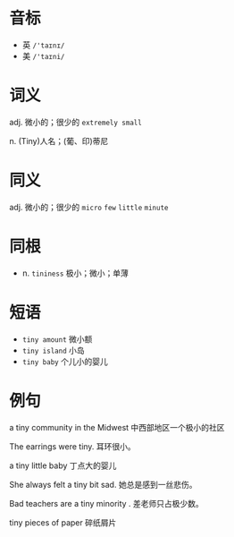 # 音标

- 英 `/'taɪnɪ/`
- 美 `/'taɪni/`

# 词义

adj. 微小的；很少的
`extremely small`

n. (Tiny)人名；(葡、印)蒂尼


# 同义

adj. 微小的；很少的
`micro` `few` `little` `minute`

# 同根

- n. `tininess` 极小；微小；单薄

# 短语

- `tiny amount` 微小额
- `tiny island` 小岛
- `tiny baby` 个儿小的婴儿

# 例句

a tiny community in the Midwest
中西部地区一个极小的社区

The earrings were tiny.
耳环很小。

a tiny little baby
丁点大的婴儿

She always felt a tiny bit sad.
她总是感到一丝悲伤。

Bad teachers are a tiny minority .
差老师只占极少数。

tiny pieces of paper
碎纸屑片


